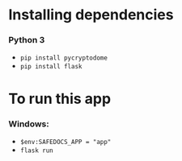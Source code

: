 # Installing dependencies

### Python 3

 - `pip install pycryptodome`
 - `pip install flask`

# To run this app

### Windows:

 - `$env:SAFEDOCS_APP = "app"`
 - `flask run`
